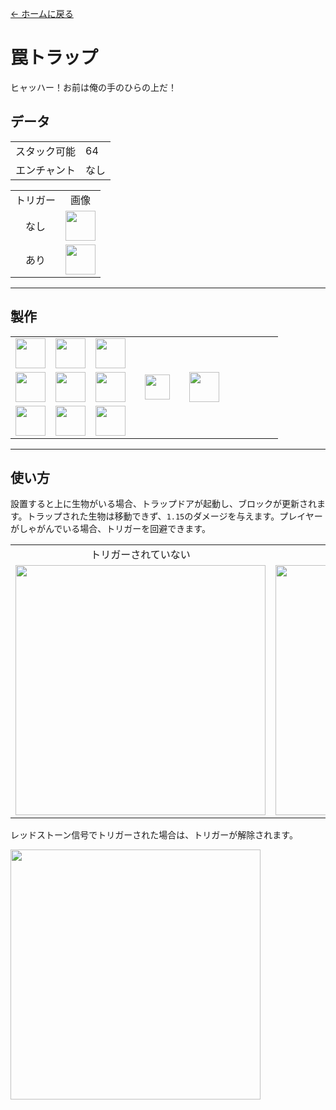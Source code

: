 [← ホームに戻る](../)
# 罠トラップ
ヒャッハー！お前は俺の手のひらの上だ！

## データ
<table>
    <tr><td align="end">スタック可能</td><td>64</td></tr>
    <tr><td align="end">エンチャント</td><td>なし</td></tr>
</table>
<table>
    <tr><td align="center">トリガー</td><td align="center">画像</td></tr>
    <tr><td align="center">なし</td><td><img src="https://i.imgur.com/3P6VTYv.png" height="48"/></td></tr>
    <tr><td align="center">あり</td><td><img src="https://i.imgur.com/hXcd2KD.png" height="48"/></td></tr>
</table>

---

## 製作
<table>
    <tr><td><img src="https://i.imgur.com/uxZobHj.png" width="48"/></td><td><img src="https://i.imgur.com/GY2tLt9.png" width="48"/></td><td><img src="https://i.imgur.com/uxZobHj.png" width="48"/></td><td colspan="3"></td></tr>
    <tr><td><img src="https://i.imgur.com/8CTkfhE.png" width="48"/></td><td><img src="https://i.imgur.com/LwYmaqL.png" width="48"/></td><td><img src="https://i.imgur.com/8CTkfhE.png" width="48"/></td><td width="70" align="center"><img src="https://i.imgur.com/VE0KqIE.png" width="40"/></td><td><img src="https://i.imgur.com/3P6VTYv.png" width="48"/></td><td width="70"></td></tr>
    <tr><td><img src="https://i.imgur.com/8CTkfhE.png" width="48"/></td><td><img src="https://i.imgur.com/8CTkfhE.png" width="48"/></td><td><img src="https://i.imgur.com/8CTkfhE.png" width="48"/></td><td colspan="3"></td></tr>
</table>

---

## 使い方
設置すると上に生物がいる場合、トラップドアが起動し、ブロックが更新されます。トラップされた生物は移動できず、`1.15`のダメージを与えます。プレイヤーがしゃがんでいる場合、トリガーを回避できます。  

<table>
    <tr><td align="center">トリガーされていない</td><td align="center">トリガーされた</td></tr>
    <tr><td><img src="https://i.imgur.com/wqueV6q.png" width="400"/></td><td><img src="https://i.imgur.com/hj7Qoi6.png" width="400"/></td></tr>
</table>

レッドストーン信号でトリガーされた場合は、トリガーが解除されます。  

<img src="https://i.imgur.com/5g0j0zo.png" width="400"/>
